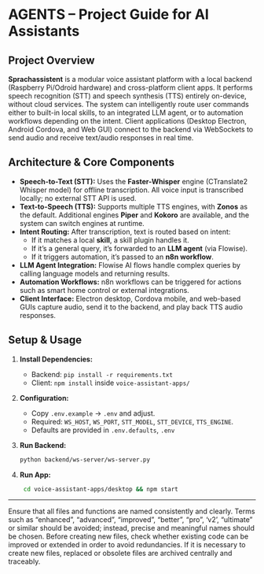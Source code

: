# AGENTS – Project Guide for AI Assistants

## Project Overview  
**Sprachassistent** is a modular voice assistant platform with a local backend (Raspberry Pi/Odroid hardware) and cross-platform client apps. It performs speech recognition (STT) and speech synthesis (TTS) entirely on-device, without cloud services. The system can intelligently route user commands either to built-in local skills, to an integrated LLM agent, or to automation workflows depending on the intent. Client applications (Desktop Electron, Android Cordova, and Web GUI) connect to the backend via WebSockets to send audio and receive text/audio responses in real time.

## Architecture & Core Components  
- **Speech-to-Text (STT):** Uses the **Faster-Whisper** engine (CTranslate2 Whisper model) for offline transcription. All voice input is transcribed locally; no external STT API is used.  
- **Text-to-Speech (TTS):** Supports multiple TTS engines, with **Zonos** as the default. Additional engines **Piper** and **Kokoro** are available, and the system can switch engines at runtime.  
- **Intent Routing:** After transcription, text is routed based on intent:  
  - If it matches a local **skill**, a skill plugin handles it.  
  - If it’s a general query, it’s forwarded to an **LLM agent** (via Flowise).  
  - If it triggers automation, it’s passed to an **n8n workflow**.  
- **LLM Agent Integration:** Flowise AI flows handle complex queries by calling language models and returning results.  
- **Automation Workflows:** n8n workflows can be triggered for actions such as smart home control or external integrations.  
- **Client Interface:** Electron desktop, Cordova mobile, and web-based GUIs capture audio, send it to the backend, and play back TTS audio responses.  

## Setup & Usage  
1. **Install Dependencies:**  
   - Backend: `pip install -r requirements.txt`  
   - Client: `npm install` inside `voice-assistant-apps/`  

2. **Configuration:**  
   - Copy `.env.example` → `.env` and adjust.  
   - Required: `WS_HOST`, `WS_PORT`, `STT_MODEL`, `STT_DEVICE`, `TTS_ENGINE`.  
   - Defaults are provided in `.env.defaults`, `.env`  

3. **Run Backend:**  
   ```bash
   python backend/ws-server/ws-server.py
   ```

4. **Run App:**  
   ```bash
    cd voice-assistant-apps/desktop && npm start 
   ```

---

Ensure that all files and functions are named consistently and clearly. Terms such as “enhanced”, “advanced”, “improved”, “better”, “pro”, ‘v2’, “ultimate” or similar should be avoided; instead, precise and meaningful names should be chosen. Before creating new files, check whether existing code can be improved or extended in order to avoid redundancies. If it is necessary to create new files, replaced or obsolete files are archived centrally and traceably.
